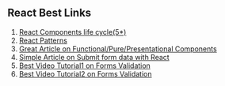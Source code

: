 ## React Best Links

 1) [React Components life cycle(5*)](https://medium.com/react-ecosystem/react-components-lifecycle-ce09239010df)
 2) [React Patterns](https://reactpatterns.com/)
 3) [Great Article on Functional/Pure/Presentational Components](https://hackernoon.com/react-stateless-functional-components-nine-wins-you-might-have-overlooked-997b0d933dbc)
 4) [Simple Article on Submit form data with React](https://blog.stvmlbrn.com/2017/04/07/submitting-form-data-with-react.html) 
 5) [Best Video Tutorial1 on Forms Validation](https://www.youtube.com/watch?v=Z5BAolQCJDI)
 6) [Best Video Tutorial2 on Forms Validation](https://www.youtube.com/watch?v=_Dq8QnQtx5Y)
 
